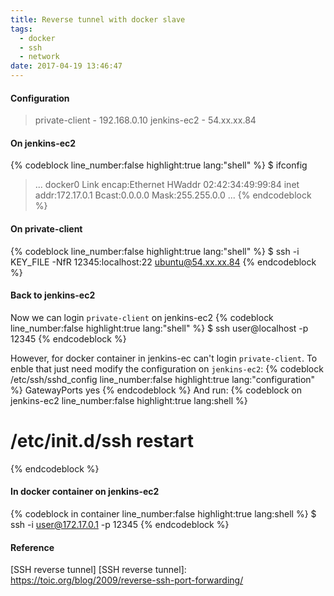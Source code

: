 ```yaml
---
title: Reverse tunnel with docker slave
tags:
  - docker
  - ssh
  - network
date: 2017-04-19 13:46:47
---
```



#### Configuration
> private-client - 192.168.0.10
> jenkins-ec2 - 54.xx.xx.84

#### On jenkins-ec2
{% codeblock line_number:false highlight:true lang:"shell" %}
$ ifconfig
> ...
> docker0   Link encap:Ethernet  HWaddr 02:42:34:49:99:84
> inet addr:172.17.0.1  Bcast:0.0.0.0  Mask:255.255.0.0
> ...
{% endcodeblock %}

<!--more-->

#### On private-client
{% codeblock line_number:false highlight:true lang:"shell" %}
$ ssh -i KEY_FILE -NfR 12345:localhost:22 ubuntu@54.xx.xx.84
{% endcodeblock %}

#### Back to jenkins-ec2
Now we can login ```private-client``` on jenkins-ec2
{% codeblock  line_number:false highlight:true lang:"shell" %}
$ ssh user@localhost -p 12345
{% endcodeblock %}

However, for docker container in jenkins-ec can't login ```private-client```.
To enble that just need modify the configuration on ```jenkins-ec2```:
{% codeblock /etc/ssh/sshd_config line_number:false highlight:true lang:"configuration" %}
GatewayPorts yes
{% endcodeblock %}
And run:
{% codeblock on jenkins-ec2 line_number:false highlight:true lang:shell %}
# /etc/init.d/ssh restart
{% endcodeblock %}

#### In docker container on jenkins-ec2
{% codeblock in container line_number:false highlight:true lang:shell %}
$ ssh -i user@172.17.0.1 -p 12345
{% endcodeblock %}

#### Reference
[SSH reverse tunnel]
[SSH reverse tunnel]: https://toic.org/blog/2009/reverse-ssh-port-forwarding/
